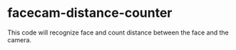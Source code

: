 # facecam-distance-counter
This code will recognize face and count distance between the face and the camera.
